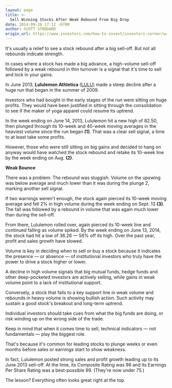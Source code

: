 ```yaml
---
layout: page
title: >-
  Sell Winning Stocks After Weak Rebound From Big Drop
date: 2014-09-26 17:12 -0700
author: SCOTT STODDARD
origin_url: https://www.investors.com/how-to-invest/investors-corner/watch-for-topping-signals-in-winning-stocks/
---
```


It's usually a relief to see a stock rebound after a big sell-off. But not all rebounds indicate strength.

In cases where a stock has made a big advance, a high-volume sell-off followed by a weak rebound in thin turnover is a signal that it's time to sell and lock in your gains.

In June 2013, **Lululemon Athletica** ([LULU](https://research.investors.com/quote.aspx?symbol=LULU)) made a steep decline after a huge run that began in the summer of 2009.

Investors who had bought in the early stages of the run were sitting on huge profits. They would have been justified in sitting through the consolidation to see if the maker of yoga apparel could resume its uptrend.

In the week ending on June 14, 2013, Lululemon hit a new high of 82.50, then plunged through its 10-week and 40-week moving averages in the heaviest volume since the run began **(1)**. That was a clear sell signal, a time to at least take some profits.

However, those who were still sitting on big gains and decided to hang on anyway would have watched the stock rebound and retake its 10-week line by the week ending on Aug. **(2)**.

**Weak Bounce**

There was a problem: The rebound was sluggish. Volume on the upswing was below average and much lower than it was during the plunge 2, marking another sell signal.

If two warnings weren't enough, the stock again pierced its 10-week moving average and fell 2% in high volume during the week ending on Sept. 13 **(3)**. The fall was followed by a rebound in volume that was again much lower than during the sell-off.

From there, Lululemon rolled over, again pierced its 10-week line and continued falling as volume spiked. By the week ending on June 13, 2014, the stock had hit a low of 36.26 — 56% off its high. Over the past year, profit and sales growth have slowed.

Volume is key in deciding when to sell or buy a stock because it indicates the presence — or absence — of institutional investors who truly have the power to drive a stock higher or lower.

A decline in high volume signals that big mutual funds, hedge funds and other deep-pocketed investors are actively selling, while gains in weak volume point to a lack of institutional support.

Conversely, a stock that falls to a key support line in weak volume and rebounds in heavy volume is showing bullish action. Such activity may sustain a good stock's breakout and long-term uptrend.

Individual investors should take cues from what the big funds are doing, or risk winding up on the wrong side of the trade.

Keep in mind that when it comes time to sell, technical indicators — not fundamentals — play the biggest role.

That's because it's common for leading stocks to plunge weeks or even months before sales or earnings start to show weakness.

In fact, Lululemon posted strong sales and profit growth leading up to its June 2013 sell-off. At the time, its Composite Rating was 98 and its Earnings Per Share Rating was a best-possible 99. (They're now under 75.)

The lesson? Everything often looks great right at the top.

